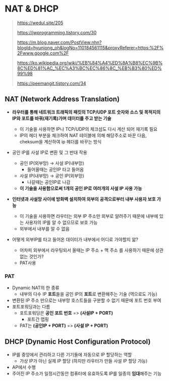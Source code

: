 # NAT & DHCP

> https://wedul.site/205
>
> https://jwprogramming.tistory.com/30
>
> https://m.blog.naver.com/PostView.nhn?blogId=hyunjong_oh&logNo=110184561115&proxyReferer=https:%2F%2Fwww.google.com%2F
>
> https://ko.wikipedia.org/wiki/%EB%84%A4%ED%8A%B8%EC%9B%8C%ED%81%AC_%EC%A3%BC%EC%86%8C_%EB%B3%80%ED%99%98
>
> https://peemangit.tistory.com/34



## NAT (Network Address Translation)

- **라우터를 통해 네트워크 트래픽의 패킷의 TCP/UDP 포트 숫자와 소스 및 목적지의 IP와 포트를 바꿔(재기록)가며 데이터를 주고 받는 기술**
  - 이 기술을 사용하면 IP나 TCP/UDP의 체크섬도 다시 계산 되어 재기록 필요
  - IP의 헤더 부분을 체크하여 NAT 테이블에 의해 해당주소로 바꾼 다음, cheksum을 계산하여 ip 헤더를 바꾸는 방식
- 공인 IP를 사설 IP로 변환 및 그 반대 작용
  - 공인 IP(외부망) -> 사설 IP(내부망)
    - 들어올때는 공인IP 타고 들어옴
  - 사설 IP(내부망) -> 공인 IP(외부망)
    - 나갈때는 공인IP로 나감
  - **이 기술을 사용함으로써 1개의 공인 IP로 여러개의 사설 IP 사용 가능**
- **인터넷과 사설망 사이에 방화벽 설치하여 외부의 공격으로부터 내부 사용자 보호 가능**
  - 이 기술을 사용하면 라우터는 외부 IP 주소만 외부로 알려주기 때문에 내부에 있는 사용자의 IP를 알 수 없으므로 보호 가능 
  - 외부에서 내부를 알 수 없음

- 어떻게 외부IP를 타고 들어온 데이터가 내부에서 어디로 가야할지 앎?
  - 어차피 외부에서 라우팅되서 올때는 IP 주소 + 맥 주소 를 사용하기 때문에 상관 없는 것인가?
  - PAT사용



### PAT

- Dynamic NAT의 한 종류
  - 내부의 다수 IP **포트**들을 공인 IP의 **포트**로 변환해주는 기술 (역으로도 가능)
- 변환된 IP 주소 만으로는 내부망 호스트들을 구분할 수 없기 때문에 포트 번호 부여
- 포트포워딩과는 다름
  - 포트포워딩은 **공인 포트 번호** =>  **(사설IP + PORT)**
    - 포트간 맵핑
  - PAT는 **(공인IP + PORT)** => **(사설 IP + PORT)** 



## DHCP (Dynamic Host Configuration Protocol)

- IP를 중앙에서 관리하고 다른 기기들에 자동으로 IP 할당하는 역할
  - 가상 IP가 아닌 실제 IP 할당 (하지만 라우터가 만들 사설 IP 할당 가능)
- AP에서 수행
- 주어진 IP 주소가 일정시간동안 컴퓨터에 유효하도록 IP를 일종의 **임대**해주는 기능